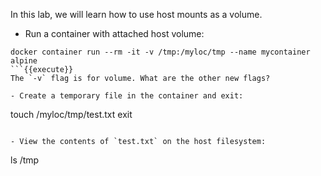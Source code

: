 In this lab, we will learn how to use host mounts as a volume.

- Run a container with attached host volume:
```
docker container run --rm -it -v /tmp:/myloc/tmp --name mycontainer alpine
```{{execute}}
The `-v` flag is for volume. What are the other new flags?

- Create a temporary file in the container and exit:
```
touch /myloc/tmp/test.txt
exit
```{{execute}}

- View the contents of `test.txt` on the host filesystem:
```
ls /tmp
```{{execute}}
